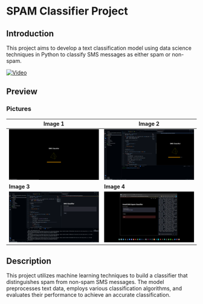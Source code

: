 # SPAM Classifier Project

## Introduction
This project aims to develop a text classification model using data science techniques in Python to classify SMS messages as either spam or non-spam.

[![Video](video_thumbnail.png)](video_link)

## Preview
### Pictures

| **Image 1** | **Image 2** |
|-------------|-------------|
| ![Image 1](https://github.com/07Sushant/SMS-Spam-Detection/blob/main/images/1.png) | ![Image 2](https://github.com/07Sushant/SMS-Spam-Detection/blob/main/images/2.png) |
| **Image 3** | **Image 4** |
| ![Image 3](https://github.com/07Sushant/SMS-Spam-Detection/blob/main/images/3.png) | ![Image 4](https://github.com/07Sushant/SMS-Spam-Detection/blob/main/images/4.png) |

## Description
<!-- Write your project description here -->
This project utilizes machine learning techniques to build a classifier that distinguishes spam from non-spam SMS messages. The model preprocesses text data, employs various classification algorithms, and evaluates their performance to achieve an accurate classification.

<!-- Add more details, methodologies used, and any other relevant information -->
